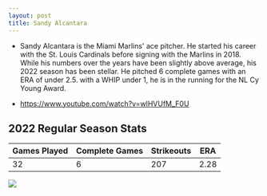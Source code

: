 ```yaml
---
layout: post
title: Sandy Alcantara
---
```

- Sandy Alcantara is the Miami Marlins' ace pitcher. He started his career with the St. Louis Cardinals before signing with the Marlins in 2018. While his numbers over the years have been slightly above average, his 2022 season has been stellar. He pitched 6 complete games with an ERA of under 2.5. with a WHIP under 1, he is in the running for the NL Cy Young Award. 

- https://www.youtube.com/watch?v=wlHVUfM_F0U


## 2022 Regular Season Stats ##

| Games Played | Complete Games | Strikeouts | ERA | 
| ------------ | -------------- | ---------- | --- | 
| 32 | 6 | 207 | 2.28 | 

![](vscode-remote://wsl%2Bubuntu/mnt/c/Users/rohan/vscode/FrontendRepository/images/alcantara.png)